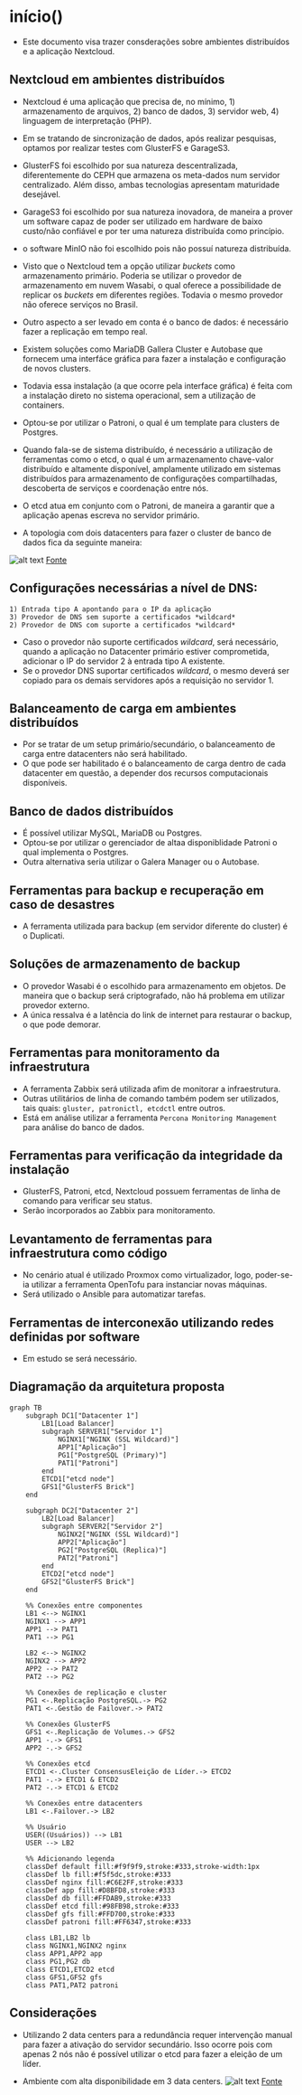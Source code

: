 # início()
- Este documento visa trazer consderações sobre ambientes distribuídos e a aplicação Nextcloud.


## Nextcloud em ambientes distribuídos
- Nextcloud é uma aplicação que precisa de, no mínimo, 1) armazenamento de arquivos, 2) banco de dados, 3) servidor web, 4) linguagem de interpretação (PHP).
- Em se tratando de sincronização de dados, após realizar pesquisas, optamos por realizar testes com GlusterFS e GarageS3.
- GlusterFS foi escolhido por sua natureza descentralizada, diferentemente do CEPH que armazena os meta-dados num servidor centralizado. Além disso, ambas tecnologias apresentam maturidade desejável.
- GarageS3 foi escolhido por sua natureza inovadora, de maneira a prover um software capaz de poder ser utilizado em hardware de baixo custo/não confiável e por ter uma natureza distribuída como princípio.
- o software MinIO não foi escolhido pois não possuí natureza distribuída.  
- Visto que o Nextcloud tem a opção utilizar *buckets* como armazenamento primário. Poderia se utilizar o provedor de armazenamento em nuvem Wasabi, o qual oferece a possibilidade de replicar os *buckets* em diferentes regiões. Todavia o mesmo provedor não oferece serviços no Brasil.

- Outro aspecto a ser levado em conta é o banco de dados: é necessário fazer a replicação em tempo real.
- Existem soluções como MariaDB Gallera Cluster e Autobase que fornecem uma interfáce gráfica para fazer a instalação e configuração de novos clusters.
- Todavia essa instalação (a que ocorre pela interface gráfica) é feita com a instalação direto no sistema operacional, sem a utilização de containers.
- Optou-se por utilizar o Patroni, o qual é um template para clusters de Postgres.

- Quando fala-se de sistema distribuído, é necessário a utilização de ferramentas como o etcd, o qual é um armazenamento chave-valor distribuído e altamente disponível, amplamente utilizado em sistemas distribuídos para armazenamento de configurações compartilhadas, descoberta de serviços e coordenação entre nós. 
- O etcd atua em conjunto com o Patroni, de maneira a garantir que a aplicação apenas escreva no servidor primário.

- A topologia com dois datacenters para fazer o cluster de banco de dados fica da seguinte maneira:

![alt text](image.png)
[Fonte](https://patroni.readthedocs.io/en/latest/ha_multi_dc.html)


## Configurações necessárias a nível de DNS:
    1) Entrada tipo A apontando para o IP da aplicação
    3) Provedor de DNS sem suporte a certificados *wildcard*
    2) Provedor de DNS com suporte a certificados *wildcard*

- Caso o provedor não suporte certificados *wildcard*, será necessário, quando a aplicação no Datacenter primário estiver comprometida, adicionar o IP do servidor 2 à entrada tipo A existente.
- Se o provedor DNS suportar certificados *wildcard*, o mesmo deverá ser copiado para os demais servidores após a requisição no servidor 1.

## Balanceamento de carga em ambientes distribuídos
- Por se tratar de um setup primário/secundário, o balanceamento de carga entre datacenters não será habilitado.
- O que pode ser habilitado é o balanceamento de carga dentro de cada datacenter em questão, a depender dos recursos computacionais disponíveis.

## Banco de dados distribuídos
- É possível utilizar MySQL, MariaDB ou Postgres. 
- Optou-se por utilizar o gerenciador de altaa disponiblidade Patroni o qual implementa o Postgres.
- Outra alternativa seria utilizar o Galera Manager ou o Autobase.

## Ferramentas para backup e recuperação em caso de desastres
- A ferramenta utilizada para backup (em servidor diferente do cluster) é o Duplicati.

## Soluções de armazenamento de backup
- O provedor Wasabi é o escolhido para armazenamento em objetos. De maneira que o backup será criptografado, não há problema em utilizar provedor externo.
- A única ressalva é a latência do link de internet para restaurar o backup, o que pode demorar.

## Ferramentas para monitoramento da infraestrutura
- A ferramenta Zabbix será utilizada afim de monitorar a infraestrutura.
- Outras utilitários de linha de comando também podem ser utilizados, tais quais: `gluster, patronictl, etcdctl` entre outros.
- Está em análise utilizar a ferramenta `Percona Monitoring Management` para análise do banco de dados.

## Ferramentas para verificação da integridade da instalação
- GlusterFS, Patroni, etcd, Nextcloud possuem ferramentas de linha de comando para verificar seu status.
- Serão incorporados ao Zabbix para monitoramento.

## Levantamento de ferramentas para infraestrutura como código
- No cenário atual é utilizado Proxmox como virtualizador, logo, poder-se-ia utilizar a ferramenta OpenTofu para instanciar novas máquinas.
- Será utilizado o Ansible para automatizar tarefas.

## Ferramentas de interconexão utilizando redes definidas por software
- Em estudo se será necessário.

## Diagramação da arquitetura proposta

```mermaid
graph TB
    subgraph DC1["Datacenter 1"]
        LB1[Load Balancer]
        subgraph SERVER1["Servidor 1"]
            NGINX1["NGINX (SSL Wildcard)"]
            APP1["Aplicação"]
            PG1["PostgreSQL (Primary)"]
            PAT1["Patroni"]
        end
        ETCD1["etcd node"]
        GFS1["GlusterFS Brick"]
    end

    subgraph DC2["Datacenter 2"]
        LB2[Load Balancer]
        subgraph SERVER2["Servidor 2"]
            NGINX2["NGINX (SSL Wildcard)"]
            APP2["Aplicação"]
            PG2["PostgreSQL (Replica)"]
            PAT2["Patroni"]
        end
        ETCD2["etcd node"]
        GFS2["GlusterFS Brick"]
    end

    %% Conexões entre componentes
    LB1 <--> NGINX1
    NGINX1 --> APP1
    APP1 --> PAT1
    PAT1 --> PG1
    
    LB2 <--> NGINX2
    NGINX2 --> APP2
    APP2 --> PAT2
    PAT2 --> PG2

    %% Conexões de replicação e cluster
    PG1 <-.Replicação PostgreSQL.-> PG2
    PAT1 <-.Gestão de Failover.-> PAT2
    
    %% Conexões GlusterFS
    GFS1 <-.Replicação de Volumes.-> GFS2
    APP1 -.-> GFS1
    APP2 -.-> GFS2
    
    %% Conexões etcd
    ETCD1 <-.Cluster ConsensusEleição de Líder.-> ETCD2
    PAT1 -.-> ETCD1 & ETCD2
    PAT2 -.-> ETCD1 & ETCD2
    
    %% Conexões entre datacenters
    LB1 <-.Failover.-> LB2
    
    %% Usuário
    USER((Usuários)) --> LB1
    USER --> LB2
    
    %% Adicionando legenda
    classDef default fill:#f9f9f9,stroke:#333,stroke-width:1px
    classDef lb fill:#f5f5dc,stroke:#333
    classDef nginx fill:#C6E2FF,stroke:#333
    classDef app fill:#D8BFD8,stroke:#333
    classDef db fill:#FFDAB9,stroke:#333
    classDef etcd fill:#98FB98,stroke:#333
    classDef gfs fill:#FFD700,stroke:#333
    classDef patroni fill:#FF6347,stroke:#333
    
    class LB1,LB2 lb
    class NGINX1,NGINX2 nginx
    class APP1,APP2 app
    class PG1,PG2 db
    class ETCD1,ETCD2 etcd
    class GFS1,GFS2 gfs
    class PAT1,PAT2 patroni
```

## Considerações
- Utilizando 2 data centers para a redundância requer intervenção manual para fazer a ativação do servidor secundário. Isso ocorre pois com apenas 2 nós não é possível utilizar o etcd para fazer a eleição de um líder. 

- Ambiente com alta disponibilidade em 3 data centers.
![alt text](image-1.png)
[Fonte](https://patroni.readthedocs.io/en/latest/ha_multi_dc.html)